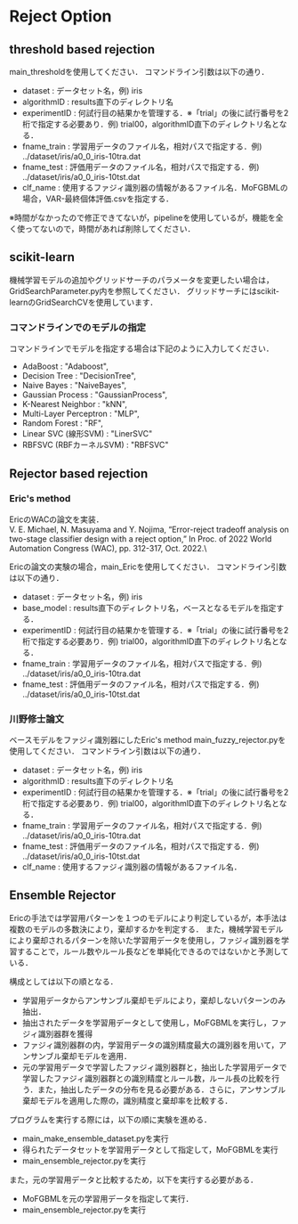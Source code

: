 # Reject Option

## threshold based rejection
main_thresholdを使用してください．
コマンドライン引数は以下の通り．
- dataset : データセット名，例) iris
- algorithmID : results直下のディレクトリ名
- experimentID : 何試行目の結果かを管理する．※「trial」の後に試行番号を2桁で指定する必要あり．例) trial00，algorithmID直下のディレクトリ名となる．
- fname_train : 学習用データのファイル名，相対パスで指定する．例) ../dataset/iris/a0_0_iris-10tra.dat
- fname_test : 評価用データのファイル名，相対パスで指定する．例) ../dataset/iris/a0_0_iris-10tst.dat
- clf_name : 使用するファジィ識別器の情報があるファイル名．MoFGBMLの場合，VAR-最終個体評価.csvを指定する．

※時間がなかったので修正できてないが，pipelineを使用しているが，機能を全く使ってないので，時間があれば削除してください．

## scikit-learn
機械学習モデルの追加やグリッドサーチのパラメータを変更したい場合は，GridSearchParameter.py内を参照してください．
グリッドサーチにはscikit-learnのGridSearchCVを使用しています．

### コマンドラインでのモデルの指定
コマンドラインでモデルを指定する場合は下記のように入力してください．
- AdaBoost : "Adaboost", 
- Decision Tree : "DecisionTree",
- Naive Bayes : "NaiveBayes",
- Gaussian Process : "GaussianProcess",
- K-Nearest Neighbor : "kNN",
- Multi-Layer Perceptron : "MLP",
- Random Forest : "RF",
- Linear SVC (線形SVM) : "LinerSVC"
- RBFSVC (RBFカーネルSVM) : "RBFSVC"

## Rejector based rejection
### Eric's method
EricのWACの論文を実装．\
V. E. Michael, N. Masuyama and Y. Nojima, “Error-reject tradeoff analysis on two-stage classifier design with a reject option,” In Proc. of 2022 World Automation Congress (WAC), pp. 312-317, Oct. 2022.\\

Ericの論文の実験の場合，main_Ericを使用してください．
コマンドライン引数は以下の通り．
- dataset : データセット名，例) iris
- base_model : results直下のディレクトリ名，ベースとなるモデルを指定する．
- experimentID : 何試行目の結果かを管理する．※「trial」の後に試行番号を2桁で指定する必要あり．例) trial00，algorithmID直下のディレクトリ名となる．
- fname_train : 学習用データのファイル名，相対パスで指定する．例) ../dataset/iris/a0_0_iris-10tra.dat
- fname_test : 評価用データのファイル名，相対パスで指定する．例) ../dataset/iris/a0_0_iris-10tst.dat

### 川野修士論文
ベースモデルをファジィ識別器にしたEric's method
main_fuzzy_rejector.pyを使用してください．
コマンドライン引数は以下の通り．
- dataset : データセット名，例) iris
- algorithmID : results直下のディレクトリ名
- experimentID : 何試行目の結果かを管理する．※「trial」の後に試行番号を2桁で指定する必要あり．例) trial00，algorithmID直下のディレクトリ名となる．
- fname_train : 学習用データのファイル名，相対パスで指定する．例) ../dataset/iris/a0_0_iris-10tra.dat
- fname_test : 評価用データのファイル名，相対パスで指定する．例) ../dataset/iris/a0_0_iris-10tst.dat
- clf_name : 使用するファジィ識別器の情報があるファイル名．

## Ensemble Rejector
Ericの手法では学習用パターンを１つのモデルにより判定しているが，本手法は複数のモデルの多数決により，棄却するかを判定する．
また，機械学習モデルにより棄却されるパターンを除いた学習用データを使用し，ファジィ識別器を学習することで，ルール数やルール長などを単純化できるのではないかと予測している．

構成としては以下の順となる．
- 学習用データからアンサンブル棄却モデルにより，棄却しないパターンのみ抽出．
- 抽出されたデータを学習用データとして使用し，MoFGBMLを実行し，ファジィ識別器群を獲得
- ファジィ識別器群の内，学習用データの識別精度最大の識別器を用いて，アンサンブル棄却モデルを適用．
- 元の学習用データで学習したファジィ識別器群と，抽出した学習用データで学習したファジィ識別器群との識別精度とルール数，ルール長の比較を行う．また，抽出したデータの分布を見る必要がある．さらに，アンサンブル棄却モデルを適用した際の，識別精度と棄却率を比較する．

プログラムを実行する際には，以下の順に実験を進める．
- main_make_ensemble_dataset.pyを実行
- 得られたデータセットを学習用データとして指定して，MoFGBMLを実行
- main_ensemble_rejector.pyを実行

また，元の学習用データと比較するため，以下を実行する必要がある．
- MoFGBMLを元の学習用データを指定して実行．
- main_ensemble_rejector.pyを実行


